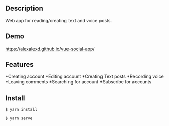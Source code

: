 ## Description
Web app for reading/creating text and voice posts.

## Demo
https://alexalexd.github.io/vue-social-app/

## Features
*Creating account
*Editing account
*Creating Text posts
*Recording voice
*Leaving comments
*Searching for account
*Subscribe for accounts

## Install
```
$ yarn install
```
```
$ yarn serve
```

